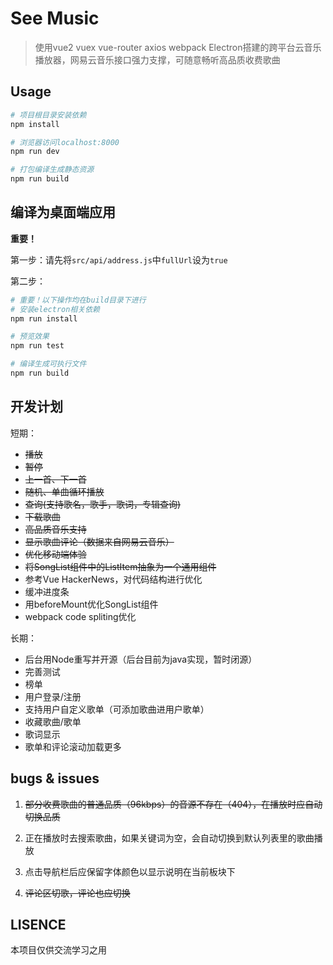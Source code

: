 # See Music

> 使用vue2 vuex vue-router axios webpack Electron搭建的跨平台云音乐播放器，网易云音乐接口强力支撑，可随意畅听高品质收费歌曲

## Usage

``` bash
# 项目根目录安装依赖
npm install

# 浏览器访问localhost:8000
npm run dev

# 打包编译生成静态资源
npm run build
```

## 编译为桌面端应用

**重要！**

第一步：请先将`src/api/address.js`中`fullUrl`设为`true`

第二步：

```bash
# 重要！以下操作均在build目录下进行
# 安装electron相关依赖
npm run install

# 预览效果
npm run test

# 编译生成可执行文件
npm run build
```

## 开发计划

短期：

- ~~播放~~
- ~~暂停~~
- ~~上一首、下一首~~
- ~~随机、单曲循环播放~~
- ~~查询(支持歌名，歌手，歌词，专辑查询)~~
- ~~下载歌曲~~
- ~~高品质音乐支持~~
- ~~显示歌曲评论（数据来自网易云音乐）~~
- ~~优化移动端体验~~
- ~~将SongList组件中的ListItem抽象为一个通用组件~~
- 参考Vue HackerNews，对代码结构进行优化
- 缓冲进度条
- 用beforeMount优化SongList组件
- webpack code spliting优化

长期：

- 后台用Node重写并开源（后台目前为java实现，暂时闭源）
- 完善测试
- 榜单
- 用户登录/注册
- 支持用户自定义歌单（可添加歌曲进用户歌单）
- 收藏歌曲/歌单
- 歌词显示
- 歌单和评论滚动加载更多

## bugs & issues

1. ~~部分收费歌曲的普通品质（96kbps）的音源不存在（404），在播放时应自动切换品质~~

2. 正在播放时去搜索歌曲，如果关键词为空，会自动切换到默认列表里的歌曲播放

3. 点击导航栏后应保留字体颜色以显示说明在当前板块下

4. ~~评论区切歌，评论也应切换~~

## LISENCE



本项目仅供交流学习之用
